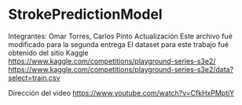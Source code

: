 # StrokePredictionModel
Integrantes: Omar Torres, Carlos Pinto
Actualización
Este archivo fué modificado para la segunda entrega
El dataset para este trabajo fué obtenido del sitio Kaggle https://www.kaggle.com/competitions/playground-series-s3e2/
https://www.kaggle.com/competitions/playground-series-s3e2/data?select=train.csv

Dirección del video
https://www.youtube.com/watch?v=CfkHxPMptiY

